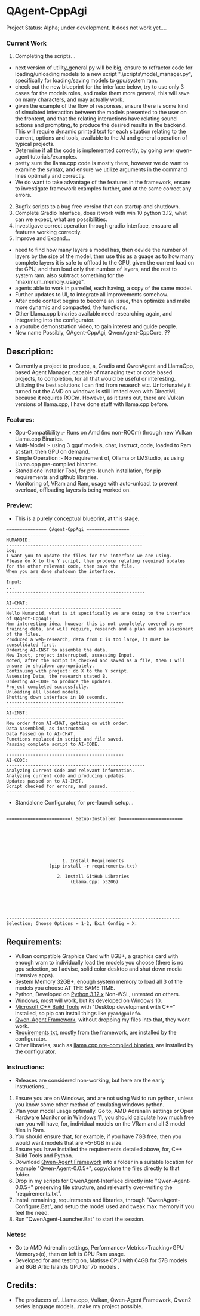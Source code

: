 # QAgent-CppAgi
Project Status: Alpha; under development. It does not work yet....

### Current Work
1. Completing the scripts...
- next version of utility_general.py will be big, ensure to refractor code for loading/unloading models to a new script ".\scripts\model_manager.py", specifically for loading/saving models to gpu/system ram.
- check out the new blueprint for the interface below, try to use only 3 cases for the models roles, and make them more general, this will save on many characters, and may actually work.
- given the example of the flow of responses, ensure there is some kind of simulated interaction between the models presented to the user on the frontent, and that the relating interactions have relating sound actions and prompting, to produce the desired results in the backend. This will require dynamic printed text for each situation relating to the current, options and tools, available to the AI and general operation of typical projects.
- Determine if all the code is implemented correctly, by going over qwen-agent tutorials/examples.
- pretty sure the llama.cpp code is mostly there, however we do want to examine the syntax, and ensure we utilize arguments in the command lines optimally and correctly.
- We do want to take advantage of the features in the framework, ensure to investigate framework examples further, and at the same correct any errors.
2. Bugfix scripts to a bug free version that can startup and shutdown.
3. Complete Gradio Interface, does it work with win 10 python 3.12, what can we expect, what are possibilities.
4. investigave correct operation through gradio interface, ensuare all features working correctly.
5. Improve and Expand...
- need to find how many layers a model has, then devide the number of layers by the size of the model, then use this as a guage as to how many complete layers it is safe to offload to the GPU, given the current load on the GPU, and then load only that number of layers, and the rest to system ram. also subtract something for the "maximum_memory_usage".
- agents able to work in parrellel, each having, a copy of the same model.
- Further updates to UI, to integrate all improvements somehow.
- After code context begins to become an issue, then optimize and make more dynamic and compacted, the functions. 
- Other Llama.cpp binaries available need researching again, and integrating into the configurator.
- a youtube demonstration video, to gain interest and guide people.
- New name Possibly, QAgent-CppAgi, QwenAgent-CppCore, ??

## Description:
- Currently a project to produce, a, Gradio and QwenAgent and LlamaCpp, based Agent Manager, capable of managing text or code based projects, to completion, for all that would be useful or interesting. Utilizing the best solutions I can find from research etc. Unfortunately it turned out the AMD on windows is still limited even with DirectML because it requires ROCm. However, as it turns out, there are Vulkan versions of llama.cpp, I have done stuff with llama.cpp before.

### Features:
- Gpu-Compatibility :- Runs on Amd (inc non-ROCm) through new Vulkan Llama.cpp Binaries.
- Multi-Model :- using 3 gguf models, chat, instruct, code, loaded to Ram at start, then GPU on demand.
- Simple Operation :- No requirement of, Ollama or LMStudio, as using Llama.cpp pre-compiled binaries.
- Standalone Installer Tool, for pre-launch installation, for pip requirements and github libraries.
- Monitoring of, VRam and Ram, usage with auto-unload, to prevent overload, offloading layers is being worked on.
 
### Preview:
- This is a purely conceptual blueprint, at this stage.
```
=============== QAgent-CppAgi ================
----------------------------------------------------
HUMANOID:
---------------------------------------------------
Log;
I want you to update the files for the interface we are using.
Please do X to the Y script, then produce relating required updates for the other relevant code, then save the file.
When you are done shutdown the interface.
-----------------------------------------------------
Input;
...
----------------------------------------------------
--------------------------------------------
AI-CHAT:
-------------------------------------------
Hello Humanoid, what is it specifically we are doing to the interface of QAgent-CppAgi?
Hmm interesting idea, however this is not completely covered by my training data, and will require, research and a plan and an assessment of the files.
Produced a web-research, data from C is too large, it must be consolidated first. 
Ordering AI-INST to assemble the data. 
New Input, project interrupted, assessing Input.
Noted, after the script is checked and saved as a file, then I will ensure to shutdown appropriately.
Continuing with project: do X to the Y script.
Assessing Data, the research stated B.
Ordering AI-CODE to produce the updates.
Project completed successfully.
Unloading all loaded models.
Shutting down interface in 10 seconds.
--------------------------------------------
-----------------------------------------
AI-INST:
--------------------------------------------
New order from AI-CHAT, getting on with order.
Data Assembled, as instructed.
Data Passed on to AI-CHAT.
Functions replaced in script and file saved.
Passing complete script to AI-CODE.
----------------------------------------
--------------------------------------------
AI-CODE:
----------------------------------------------------
Analyzing Current Code and relevant information.
Analyzing current code and producing updates.
Updates passed on to AI-INST.
Script checked for errors, and passed.
------------------------------------------------
```
- Standalone Configurator, for pre-launch setup...
```

========================( Setup-Installer )=======================







                     1. Install Requirements
                (pip install -r requirements.txt)

                   2. Install GitHub Libraries
                        (Llama.Cpp: b3206)






-----------------------------------------------------------------
Selection; Choose Options = 1-2, Exit Config = X:

```

## Requirements:
- Vulkan compatible Graphics Card with 8GB+, a graphics card with enough vram to individually load the models you choose (there is no gpu selection, so I advise, solid color desktop and shut down media intensive apps).
- System Memory 32GB+, enough system memory to load all 3 of the models you choose AT THE SAME TIME.
- Python, Developed on [Python 3.12.x](https://www.python.org/downloads/release/python-3120/?ref=upstract.com) Non-WSL, untested on others.
- [Windows](https://www.ebay.co.uk/b/bn_2683753), most will work, but its developed on Windows 10.
- [Microsoft C++ Build Tools](https://visualstudio.microsoft.com/visual-cpp-build-tools/) with "Desktop development with C++" installed, so pip can install things like `pyamdgpuinfo`.
- [Qwen-Agent Framework](https://github.com/QwenLM/Qwen-Agent), without dropping my files into that, they wont work.
- [Requirements.txt](https://github.com/wiseman-timelord/QwenAgent-Interface/blob/main/requirements.txt), mostly from the framework, are installed by the configurator.
- Other libraries, such as [llama.cpp pre-compiled binaries](https://github.com/ggerganov/llama.cpp/releases), are installed by the configurator.


### Instructions:
- Releases are considered non-working, but here are the early instructions...
1. Ensure you are on Windows, and are not using Wsl to run python, unless you know some other method of emulating windows python.
2. Plan your model usage optimally. Go to, AMD Adrenalin settings or Open Hardware Monitor or in Windows 11, you should calculate how much free ram you will have, for, individual models on the VRam and all 3 model files in Ram.
3. You should ensure that, for example, if you have 7GB free, then you would want models that are ~5-6GB in size. 
2. Ensure you have Installed the requirements detailed above, for, C++ Build Tools and Python.
3. Download [Qwen-Agent Framework](https://github.com/QwenLM/Qwen-Agent) into a folder in a suitable location for example "Qwen-Agent-0.0.5+", copy/clone the files directly to that folder.
4. Drop in my scripts for QwenAgent-Interface directly into "Qwen-Agent-0.0.5+" preserving file structure, and relevantly over-writing the "requirements.txt".
5. Install remaining, requirements and libraries, through "QwenAgent-Configure.Bat", and setup the model used and tweak max memory if you feel the need.
6. Run "QwenAgent-Launcher.Bat" to start the session. 

### Notes:
- Go to AMD Adrenalin settings, Performance>Metrics>Tracking>GPU Memory>(o), then on left is GPU Ram usage.
- Developed for and testing on, Matisse CPU with 64GB for 57B models and 8GB Artic Islands GPU for 7b models .

## Credits:
- The producers of...Llama.cpp, Vulkan, Qwen-Agent Framework, Qwen2 series language models...make my project possible.


